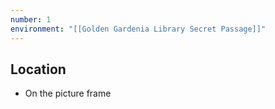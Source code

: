 ```yaml
---
number: 1
environment: "[[Golden Gardenia Library Secret Passage]]"
---
```

## Location
- On the picture frame